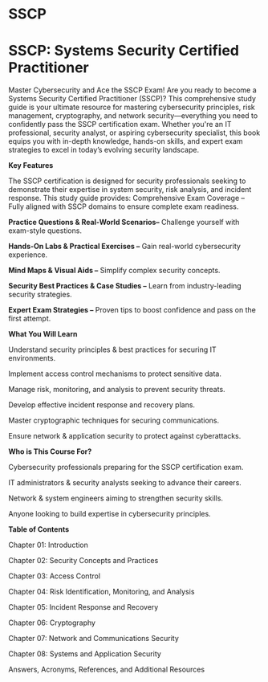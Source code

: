 # SSCP
# SSCP: Systems Security Certified Practitioner 

Master Cybersecurity and Ace the SSCP Exam!
Are you ready to become a Systems Security Certified Practitioner (SSCP)? This comprehensive study guide is your ultimate resource for mastering cybersecurity principles, risk management, cryptography, and network security—everything you need to confidently pass the SSCP certification exam.
Whether you're an IT professional, security analyst, or aspiring cybersecurity specialist, this book equips you with in-depth knowledge, hands-on skills, and expert exam strategies to excel in today’s evolving security landscape.


**Key Features**

The SSCP certification is designed for security professionals seeking to demonstrate their expertise in system security, risk analysis, and incident response. This study guide provides:
Comprehensive Exam Coverage – Fully aligned with SSCP domains to ensure complete exam readiness.

**Practice Questions & Real-World Scenarios–** Challenge yourself with exam-style questions.

**Hands-On Labs & Practical Exercises –** Gain real-world cybersecurity experience.

**Mind Maps & Visual Aids –** Simplify complex security concepts.

**Security Best Practices & Case Studies –** Learn from industry-leading security strategies.

**Expert Exam Strategies –** Proven tips to boost confidence and pass on the first attempt.


**What You Will Learn**

Understand security principles & best practices for securing IT environments.

Implement access control mechanisms to protect sensitive data.

Manage risk, monitoring, and analysis to prevent security threats.

Develop effective incident response and recovery plans.

Master cryptographic techniques for securing communications.

Ensure network & application security to protect against cyberattacks.


**Who is This Course For?**

Cybersecurity professionals preparing for the SSCP certification exam.

IT administrators & security analysts seeking to advance their careers.

Network & system engineers aiming to strengthen security skills.

Anyone looking to build expertise in cybersecurity principles.


**Table of Contents**

Chapter 01: Introduction

Chapter 02: Security Concepts and Practices

Chapter 03: Access Control

Chapter 04: Risk Identification, Monitoring, and Analysis

Chapter 05: Incident Response and Recovery

Chapter 06: Cryptography

Chapter 07: Network and Communications Security

Chapter 08: Systems and Application Security

Answers, Acronyms, References, and Additional Resources


